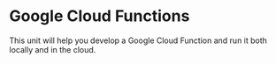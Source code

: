 # Google Cloud Functions

This unit will help you develop a Google Cloud Function and run it both locally and in the cloud.